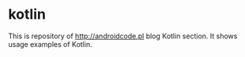 # kotlin
This is repository of http://androidcode.pl blog Kotlin section. It shows usage examples of Kotlin.

